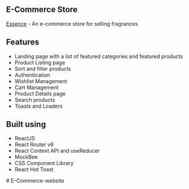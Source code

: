 ## E-Commerce Store
[Essence](https://essence-store.netlify.app/) - An e-commerce store for selling fragrances




## Features

- Landing page with a list of featured categories and featured products
- Product Listing page
- Sort and filter products
- Authentication
- Wishlist Management
- Cart Management
- Product Details page
- Search products
- Toasts and Loaders

## Built using

- ReactJS
- React Router v6
- React Context API and useReducer
- MockBee
- CSS Component Library
- React Hot Toast 

#   E - C o m m e r c e - w e b s i t e 
 
 
